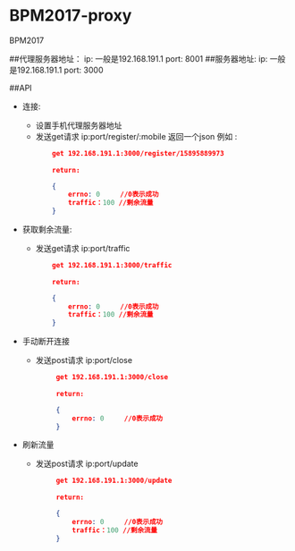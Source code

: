 
# BPM2017-proxy
BPM2017


##代理服务器地址：
    ip: 一般是192.168.191.1
    port: 8001
##服务器地址:
    ip: 一般是192.168.191.1
	port: 3000

##API
* 连接:  
    * 设置手机代理服务器地址
    * 发送get请求 ip:port/register/:mobile   返回一个json 例如 :
        ```json
            get 192.168.191.1:3000/register/15895889973
            
            return:

            {
                errno: 0     //0表示成功
                traffic：100 //剩余流量
            }
        ```
 
* 获取剩余流量:
    * 发送get请求 ip:port/traffic
        ```json
            get 192.168.191.1:3000/traffic
            
            return:

            {
                errno: 0     //0表示成功
                traffic：100 //剩余流量
            }
        ```
* 手动断开连接
    * 发送post请求 ip:port/close
       ```json
            get 192.168.191.1:3000/close
            
            return:

            {
                errno: 0     //0表示成功
            }
        ```
* 刷新流量
    * 发送post请求 ip:port/update
       ```json
            get 192.168.191.1:3000/update
            
            return:

            {
                errno: 0     //0表示成功
                traffic：100 //剩余流量
            }
        ```
